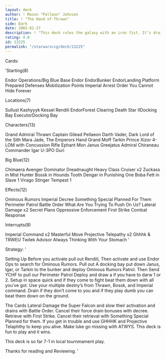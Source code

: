 ```yaml
---
layout: deck
author: ! Mason "Palleon" Johnson
title: ! "The Hand of Thrawn"
side: Dark
date: 2001-01-27
description: ! "This deck rules the galaxy with an iron fist. It’s drains cannot be stopped and in space it is invincible in battles."
rating: 4.0
id: 13225
permalink: "/starwarsccg/deck/13225"
---
```

Cards: 

'Starting(8)

Endor Operations/Big Blue Base
Endor
EndorBunker
EndorLanding Platform
Prepared Defenses
Mobilization Points
Imperial Arrest Order
You Cannot Hide Forever

Locations(7)

Sullust
Kashyyyk
Kessel
Rendili
EndorForest Clearing
Death Star IIDocking Bay
ExecutorDocking Bay

Characters(13)

Grand Admiral Thrawn
Captain Gilead Pellaeon
Darth Vader, Dark Lord of the Sith
Mara Jade, The Emperors Hand
Grand Moff Tarkin
Prince Xizor
4-LOM with Concussion Rifle
Ephant Mon
Janus Greejatus
Admiral Chiraneau
Commander Igar
U-3PO
Guri

Big Blue(12)

Chimaera
Avenger
Dominator
Dreadnaught Heavy Class Cruiser x2
Zuckass in Mist Hunter
Bossk in Hounds Tooth
Dengar in Punishing One
Boba Fett in Slave 1
Virago
Stinger
Tempest 1

Effects(12)

Ominous Rumors
Imperial Decree
Something Special Planned For Them Perimeter Patrol
Battle Order
What Are You Trying To Push On Us?
Lateral Damage x2
Secret Plans
Oppressive Enforcement
First Strike
Combat Response


Interrupts(8)

Imperial Command x2
Masterful Move
Projective Telepathy x2
Ghhhk & TRWEU
Twilek Advisor
Always Thinking With Your Stomach   '

Strategy: '


Setting Up Before you activate pull out Rendili, Then activate and use Endor Ops to search for Ominous Rumors. Pull out A docking bay put
down Janus, Igar, or Tarkin to the bunker and deploy Ominous Rumors Patrol. Then Send YCHF to pull our Perimeter Patrol Deploy and draw a if you have to darw 1 or 2. Setup in space quick and if they come to fight beat them down with all you’ve got. Use your multiple destny’s from Thrawn, Bossk, and Imperial command. Drain if they don’t come to you and if they play dumb you can beat them down on the ground.

The Cards Lateral Damage the Super Falcon and slow their activation and drains with Battle Order. Cancel their force drain bonuses with decree. Retrieve with First Strike. Cancel their retrieval with Something Special Planned for them. If you get in trouble and use GHHHK and Projective Telaphthy to keep you alive. Make luke go missing with ATWYS. This deck is fun to play and it wins.

This deck is so far 7-1 in local tournmament play.

Thanks for reading and Reviewing.  '
